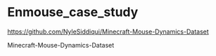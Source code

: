 # Enmouse_case_study

https://github.com/NyleSiddiqui/Minecraft-Mouse-Dynamics-Dataset

Minecraft-Mouse-Dynamics-Dataset

